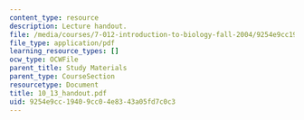 ```yaml
---
content_type: resource
description: Lecture handout.
file: /media/courses/7-012-introduction-to-biology-fall-2004/9254e9cc19409cc04e8343a05fd7c0c3_10_13_handout.pdf
file_type: application/pdf
learning_resource_types: []
ocw_type: OCWFile
parent_title: Study Materials
parent_type: CourseSection
resourcetype: Document
title: 10_13_handout.pdf
uid: 9254e9cc-1940-9cc0-4e83-43a05fd7c0c3
---
```

